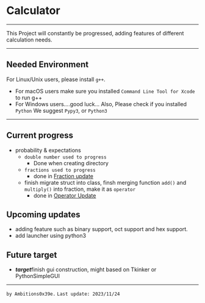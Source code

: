 # Calculator
---
This Project will constantly be progressed, adding features of different calculation needs.

---
## Needed Environment
For Linux/Unix users, please install `g++`.
- For macOS users make sure you installed `Command Line Tool for Xcode` to run g++
- For Windows users....good luck...
Also, Please check if you installed `Python`
We suggest `Pypy3`, or `Python3`

 
---
## Current progress
- probability & expectations
  - `double number used to progress`
    - Done when creating directory
  - `fractions used to progress`
    - done in <a href="https://github.com/Ambitions0x39e/calc/pull/5">Fraction update</a>
  - finish migrate struct into class, finsh merging function `add()` and `multiply()` into fraction, make it as `operator`
    - done in <a href="https://github.com/Ambitions0x39e/calc/pull/10">Operator Update</a>


## Upcoming updates
- adding feature such as binary support, oct support and hex support.
- add launcher using python3 

## Future target
- ***target***finish gui construction, might based on Tkinker or PythonSimpleGUI
---
`by Ambitions0x39e.`
`Last update: 2023/11/24` 
